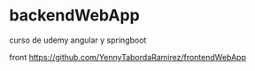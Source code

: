 # backendWebApp
curso de udemy angular y springboot

front https://github.com/YennyTabordaRamirez/frontendWebApp
